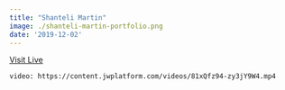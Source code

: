 ```yaml
---
title: "Shanteli Martin"
image: ./shanteli-martin-portfolio.png
date: '2019-12-02'
---
```


[Visit Live](https://shantellmartin.art/)

`video: https://content.jwplatform.com/videos/81xQfz94-zy3jY9W4.mp4`
